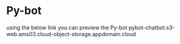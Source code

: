 # Py-bot
using the below link you can preview the Py-bot
pybot-chatbot.s3-web.ams03.cloud-object-storage.appdomain.cloud
